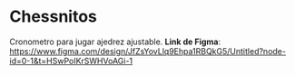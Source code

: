 # Chessnitos
Cronometro para jugar ajedrez ajustable.
**Link de Figma**: https://www.figma.com/design/JfZsYovLlq9Ehpa1RBQkG5/Untitled?node-id=0-1&t=HSwPoIKrSWHVoAGi-1